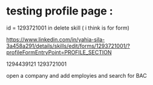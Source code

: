 # testing profile page : 

id = 1293721001 in delete skill ( i think is for form)

https://www.linkedin.com/in/yahia-sila-3a458a291/details/skills/edit/forms/1293721001/?profileFormEntryPoint=PROFILE_SECTION

1294439121   1293721001


open a company and add employies and search for BAC